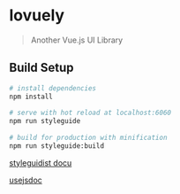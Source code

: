 # lovuely

> Another Vue.js UI Library

## Build Setup

``` bash
# install dependencies
npm install
 
# serve with hot reload at localhost:6060
npm run styleguide
 
# build for production with minification
npm run styleguide:build
```

[styleguidist docu](https://github.com/vue-styleguidist/vue-styleguidist/blob/master/docs/Documenting.md)

[usejsdoc](http://usejsdoc.org/)
